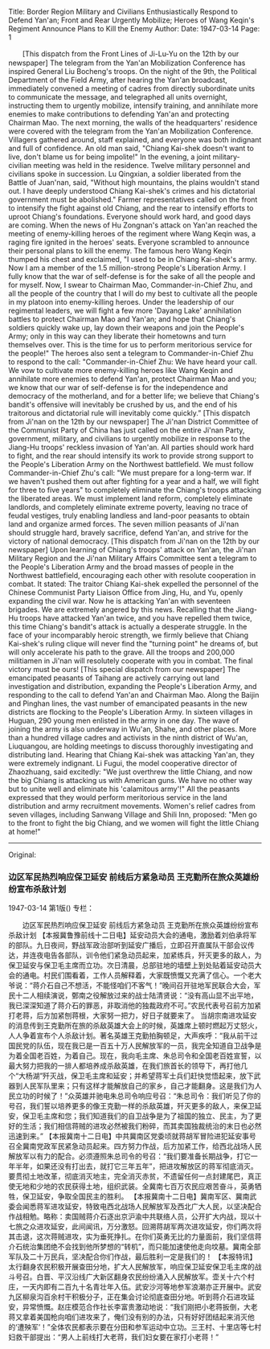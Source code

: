 Title: Border Region Military and Civilians Enthusiastically Respond to Defend Yan'an; Front and Rear Urgently Mobilize; Heroes of Wang Keqin's Regiment Announce Plans to Kill the Enemy
Author:
Date: 1947-03-14
Page: 1

　　[This dispatch from the Front Lines of Ji-Lu-Yu on the 12th by our newspaper] The telegram from the Yan'an Mobilization Conference has inspired General Liu Bocheng's troops. On the night of the 9th, the Political Department of the Field Army, after hearing the Yan'an broadcast, immediately convened a meeting of cadres from directly subordinate units to communicate the message, and telegraphed all units overnight, instructing them to urgently mobilize, intensify training, and annihilate more enemies to make contributions to defending Yan'an and protecting Chairman Mao. The next morning, the walls of the headquarters' residence were covered with the telegram from the Yan'an Mobilization Conference. Villagers gathered around, staff explained, and everyone was both indignant and full of confidence. An old man said, "Chiang Kai-shek doesn't want to live, don't blame us for being impolite!" In the evening, a joint military-civilian meeting was held in the residence. Twelve military personnel and civilians spoke in succession. Lu Qingxian, a soldier liberated from the Battle of Juan'nan, said, "Without high mountains, the plains wouldn't stand out. I have deeply understood Chiang Kai-shek's crimes and his dictatorial government must be abolished." Farmer representatives called on the front to intensify the fight against old Chiang, and the rear to intensify efforts to uproot Chiang's foundations. Everyone should work hard, and good days are coming.
    When the news of Hu Zongnan's attack on Yan'an reached the meeting of enemy-killing heroes of the regiment where Wang Keqin was, a raging fire ignited in the heroes' seats. Everyone scrambled to announce their personal plans to kill the enemy. The famous hero Wang Keqin thumped his chest and exclaimed, "I used to be in Chiang Kai-shek's army. Now I am a member of the 1.5 million-strong People's Liberation Army. I fully know that the war of self-defense is for the sake of all the people and for myself. Now, I swear to Chairman Mao, Commander-in-Chief Zhu, and all the people of the country that I will do my best to cultivate all the people in my platoon into enemy-killing heroes. Under the leadership of our regimental leaders, we will fight a few more 'Dayang Lake' annihilation battles to protect Chairman Mao and Yan'an; and hope that Chiang's soldiers quickly wake up, lay down their weapons and join the People's Army; only in this way can they liberate their hometowns and turn themselves over. This is the time for us to perform meritorious service for the people!" The heroes also sent a telegram to Commander-in-Chief Zhu to respond to the call: "Commander-in-Chief Zhu: We have heard your call. We vow to cultivate more enemy-killing heroes like Wang Keqin and annihilate more enemies to defend Yan'an, protect Chairman Mao and you; we know that our war of self-defense is for the independence and democracy of the motherland, and for a better life; we believe that Chiang's bandit's offensive will inevitably be crushed by us, and the end of his traitorous and dictatorial rule will inevitably come quickly.”
    [This dispatch from Ji'nan on the 12th by our newspaper] The Ji'nan District Committee of the Communist Party of China has just called on the entire Ji'nan Party, government, military, and civilians to urgently mobilize in response to the Jiang-Hu troops' reckless invasion of Yan'an. All parties should work hard to fight, and the rear should intensify its work to provide strong support to the People's Liberation Army on the Northwest battlefield. We must follow Commander-in-Chief Zhu's call: "We must prepare for a long-term war. If we haven't pushed them out after fighting for a year and a half, we will fight for three to five years" to completely eliminate the Chiang's troops attacking the liberated areas. We must implement land reform, completely eliminate landlords, and completely eliminate extreme poverty, leaving no trace of feudal vestiges, truly enabling landless and land-poor peasants to obtain land and organize armed forces. The seven million peasants of Ji'nan should struggle hard, bravely sacrifice, defend Yan'an, and strive for the victory of national democracy.
    [This dispatch from Ji'nan on the 12th by our newspaper] Upon learning of Chiang's troops' attack on Yan'an, the Ji'nan Military Region and the Ji'nan Military Affairs Committee sent a telegram to the People's Liberation Army and the broad masses of people in the Northwest battlefield, encouraging each other with resolute cooperation in combat. It stated: The traitor Chiang Kai-shek expelled the personnel of the Chinese Communist Party Liaison Office from Jing, Hu, and Yu, openly expanding the civil war. Now he is attacking Yan'an with seventeen brigades. We are extremely angered by this news. Recalling that the Jiang-Hu troops have attacked Yan'an twice, and you have repelled them twice, this time Chiang's bandit's attack is actually a desperate struggle. In the face of your incomparably heroic strength, we firmly believe that Chiang Kai-shek's ruling clique will never find the "turning point" he dreams of, but will only accelerate his path to the grave. All the troops and 200,000 militiamen in Ji'nan will resolutely cooperate with you in combat. The final victory must be ours!
    [This special dispatch from our newspaper] The emancipated peasants of Taihang are actively carrying out land investigation and distribution, expanding the People's Liberation Army, and responding to the call to defend Yan'an and Chairman Mao. Along the Baijin and Pinghan lines, the vast number of emancipated peasants in the new districts are flocking to the People's Liberation Army. In sixteen villages in Huguan, 290 young men enlisted in the army in one day. The wave of joining the army is also underway in Wu'an, Shahe, and other places. More than a hundred village cadres and activists in the ninth district of Wu'an, Liuquangou, are holding meetings to discuss thoroughly investigating and distributing land. Hearing that Chiang Kai-shek was attacking Yan'an, they were extremely indignant. Li Fugui, the model cooperative director of Zhaozhuang, said excitedly: "We just overthrew the little Chiang, and now the big Chiang is attacking us with American guns. We have no other way but to unite well and eliminate his 'calamitous army'!" All the peasants expressed that they would perform meritorious service in the land distribution and army recruitment movements. Women's relief cadres from seven villages, including Sanwang Village and Shili Inn, proposed: "Men go to the front to fight the big Chiang, and we women will fight the little Chiang at home!"



<hr /> 

Original: 


### 边区军民热烈响应保卫延安  前线后方紧急动员  王克勤所在旅众英雄纷纷宣布杀敌计划

1947-03-14
第1版()
专栏：

　　边区军民热烈响应保卫延安
    前线后方紧急动员
    王克勤所在旅众英雄纷纷宣布杀敌计划
    【本报冀鲁豫前线十二日电】延安动员大会的通电，激励着刘伯承将军的部队。九日夜间，野战军政治部听到延安广播后，立即召开直属队干部会议传达，并连夜电告各部队，训令他们紧急动员起来，加紧练兵，歼灭更多的敌人，为保卫延安与保卫毛主席而立功。次日清晨，总部驻地的墙壁上到处贴着延安动员大会的通电。村民们围看着，工作人员解释着，大家既愤慨又充满了信心。一个老大爷说：“蒋介石自己不想活，不能怪咱们不客气！”晚间召开驻地军民联合大会，军民十二人相续演说，鄄南之役解放过来的战士陆清贤说：“没有高山显不出平地，我已深深知道了蒋介石的罪恶，非取消他的独裁政府不可。”农民代表号召前方加紧打老蒋，后方加紧刨蒋根，大家努一把力，好日子就要来了。
    当胡宗南进攻延安的消息传到王克勤所在旅的杀敌英雄大会上的时候，英雄席上顿时燃起万丈怒火，人人争着宣布个人杀敌计划。著名英雄王克勤拍胸顿足，大声疾呼：“我从前干过国民党的队伍，现在我已是一百五十万人民解放军的一员，我完全知道自卫战争是为着全国老百姓，为着自己。现在，我向毛主席、朱总司令和全国老百姓宣誓，以最大努力把我的一排人都培养成杀敌英雄，在我们旅首长的领导下，再打他几个“大杨湖”歼灭战，保卫毛主席和延安；并希望蒋军士兵们赶快觉悟起来，放下武器到人民军队里来；只有这样才能解放自己的家乡，自己才能翻身。这是我们为人民立功的时候了！”众英雄并驰电朱总司令响应号召：“朱总司令：我们听见了你的号召，我们誓以培养更多的像王克勤一样的杀敌英雄，歼灭更多的敌人，来保卫延安，保卫毛主席和您；我们知道我们的自卫战争是为了祖国的独立、民主，为了更好的生活；我们相信蒋贼的进攻必然被我们粉碎，而其卖国独裁统治的末日也必然迅速到来。”
    【本报冀南十二日电】中共冀南区党委顷就蒋胡军冒险进犯延安事号召全冀南党政军民紧急动员起来。四方努力作战，后方加紧工作，给西北战场人民解放军以有力的配合。必须遵照朱总司令的号召：“我们要准备长期战争，打它一年半年，如果还没有打出去，就打它三年五年”，把进攻解放区的蒋军彻底消灭。要贯彻土地改革，彻底消灭地主，完全消灭赤贫，不遗留任何一点封建尾巴，真正使无地和少地的农民获得土地，组织武装。全冀南七百万农民应艰苦奋斗，英勇牺牲，保卫延安，争取全国民主的胜利。
    【本报冀南十二日电】冀南军区、冀南武委会闻悉蒋军进攻延安，特致电西北战场人民解放军及西北广大人民，以坚决配合作战相勉。略称：卖国贼蒋介石逐出京沪渝中共联络人员，公开扩大内战，现以十七旅之众进攻延安，此间闻讯，万分激怒。回溯蒋胡军两次进攻延安，你们两次将其击退，这次蒋贼进攻，实为垂死挣扎。在你们英勇无比的力量面前，我们坚信蒋介石统治集团绝不会找到他所梦想的“转机”，而只能加速使他走向坟墓。冀南全部军队及二十万民兵，坚决配合你们作战，最后胜利一定是我们的！
    【本报特讯】太行翻身农民积极开展查田分地，扩大人民解放军，响应保卫延安保卫毛主席的战斗号召。白晋、平汉沿线广大新区翻身农民纷纷涌入人民解放军。壶关十六个村庄，一天内即有二百九十名青壮年入伍。武安沙河等地参军浪潮亦正开展中。武安九区柳泉沟百余村干积极分子，正在集会讨论彻底查田分地。听到蒋介石进攻延安，异常愤慨。赵庄模范合作社长李富贵激动地说：“我们刚把小老蒋扳倒，大老蒋又拿着美国枪向咱们进攻来了，俺们没有别的办法，只有好好团结起来消灭他的‘遭殃军’！”全体农民都表示要在分田和参军运动中立功。三王村、十里店等七村妇救干部提出：“男人上前线打大老蒋，我们妇女要在家打小老蒋！”
